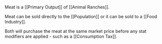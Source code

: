 Meat is a [[Primary Output]] of [[Animal Ranches]].

Meat can be sold directly to the [[Population]] or it can be sold to a [[Food Industry]].

Both will purchase the meat at the same market price before any stat modifiers are applied - such as a [[Consumption Tax]].
